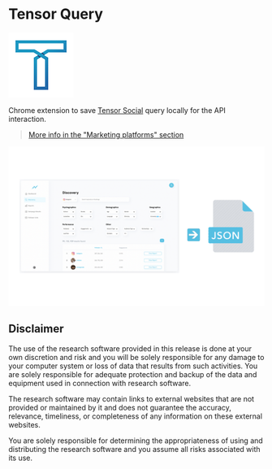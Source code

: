 # Tensor Query

![Tensor Query](assets/icons/icon128.png)

Chrome extension to save [Tensor Social](https://tensorsocial.com/) query locally for the API interaction.

> [More info in the "Marketing platforms" section](https://tracking-influencers.com/docs/platform-and-accounts-selection#social-media-marketing-platforms)

![Tensor Query](brand/banner.png)

## Disclaimer

The use of the research software provided in this release is done at your own discretion and risk and you will be solely responsible for any damage to your computer system or loss of data that results from such activities. You are solely responsible for adequate protection and backup of the data and equipment used in connection with research software.

The research software may contain links to external websites that are not provided or maintained by it and does not guarantee the accuracy, relevance, timeliness, or completeness of any information on these external websites.

You are solely responsible for determining the appropriateness of using and distributing the research software and you assume all risks associated with its use.
